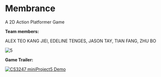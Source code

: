 # Membrance
A 2D Action Platformer Game

**Team members:**

ALEX TEO KANG JIEl, EDELINE TENGES, JASON TAY, TIAN FANG, ZHU BO

![5](https://user-images.githubusercontent.com/61874388/163675840-937660c6-cfb4-4e58-a6e7-ab2996695577.png)


**Game Trailer:**

[![CS3247 miniProject5 Demo](https://img.youtube.com/vi/B1FhbOkWKRU/0.jpg)](https://www.youtube.com/watch?v=B1FhbOkWKRU )

